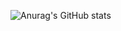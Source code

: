 ![Anurag's GitHub stats](https://github-readme-stats.vercel.app/api?username=OIympian&theme=dark&show_icons=true)
